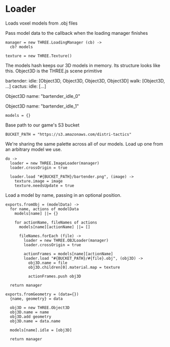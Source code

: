 Loader
======

Loads voxel models from .obj files

Pass model data to the callback when the loading manager finishes

    manager = new THREE.LoadingManager (cb) ->
      cb? models

    texture = new THREE.Texture()

The models hash keeps our 3D models in memory.
Its structure looks like this.
Object3D is the THREE.js scene primitive

bartender:
  idle: [Object3D, Object3D, Object3D, Object3D]
  walk: [Object3D, ...]
cactus:
  idle: [...]

Object3D
  name: "bartender_idle_0"

Object3D
  name: "bartender_idle_1"

    models = {}

Base path to our game's S3 bucket

    BUCKET_PATH = "https://s3.amazonaws.com/distri-tactics"

We're sharing the same palette across all of our models.
Load up one from an arbitrary model we use.

    do ->
      loader = new THREE.ImageLoader(manager)
      loader.crossOrigin = true

      loader.load "#{BUCKET_PATH}/bartender.png", (image) ->
        texture.image = image
        texture.needsUpdate = true

Load a model by name, passing in an optional position.

    exports.fromObj = (modelData) ->
      for name, actions of modelData
        models[name] ||= {}

        for actionName, fileNames of actions
          models[name][actionName] ||= []

          fileNames.forEach (file) ->
            loader = new THREE.OBJLoader(manager)
            loader.crossOrigin = true

            actionFrames = models[name][actionName]
            loader.load "#{BUCKET_PATH}/#{file}.obj", (obj3D) ->
              obj3D.name = file
              obj3D.children[0].material.map = texture

              actionFrames.push obj3D

      return manager
    
    exports.fromGeometry = (data={})
      {name, geometry} = data
    
      obj3D = new THREE.Object3D
      obj3D.name = name
      obj3D.add geometry
      obj3D.name = data.name
      
      models[name].idle = [obj3D]
      
      return manager
